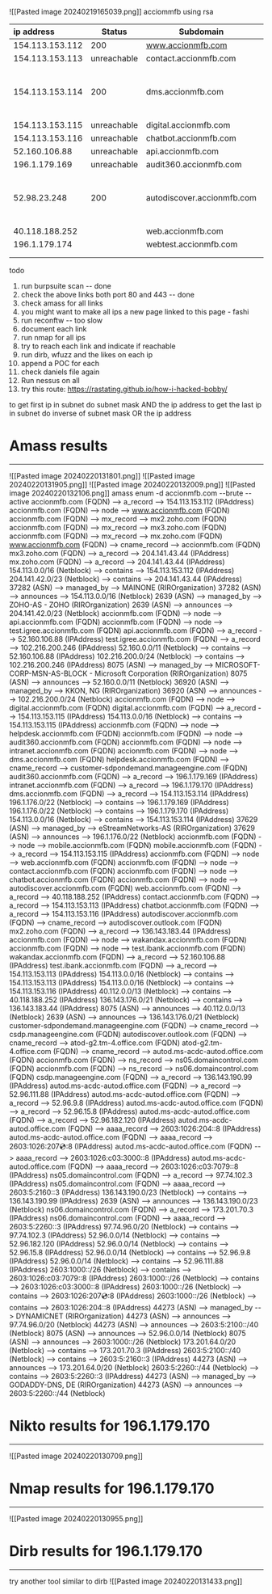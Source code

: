 ![[Pasted image 20240219165039.png]]
acciommfb using rsa

| ip address | Status | Subdomain | Extras |
| :--- | ---- | ---- | ---- |
| 154.113.153.112 | 200 | www.accionmfb.com |  |
| 154.113.153.113 | unreachable | contact.accionmfb.com |  |
| 154.113.153.114 | 200 | dms.accionmfb.com | Glassfish Server Open Source Edition. v5.1.0 (Outdated - 7.0.12) |
| 154.113.153.115 | unreachable | digital.accionmfb.com |  |
| 154.113.153.116 | unreachable | chatbot.accionmfb.com |  |
| 52.160.106.88 | unreachable | api.accionmfb.com |  |
| 196.1.179.169 | unreachable | audit360.accionmfb.com |  |
| 52.98.23.248 | 200 | autodiscover.accionmfb.com | autod.ms-acdc-autod.office.com (Outlook login page) |
| 40.118.188.252 |  | web.accionmfb.com |  |
| 196.1.179.174 |  | webtest.accionmfb.com |  |
|  |  |  |  |
|  |  |  |  |
todo 
1. run burpsuite scan -- done
2. check the above links both port 80 and 443 -- done
3. check amass for all links
4. you might want to make all ips a new page linked to this page - fashi
5. run reconftw -- too slow
6. document each link
7. run nmap for all ips
8. try to reach each link and indicate if reachable
9. run dirb, wfuzz and the likes on each ip
10. append a POC for each
11. check daniels file again
12. Run nessus on all 
13. try this route: https://rastating.github.io/how-i-hacked-bobby/

to get first ip in subnet do subnet mask AND the ip address
to get the last ip in subnet do inverse of subnet mask OR the ip address
# Amass results
---
![[Pasted image 20240220131801.png]]
![[Pasted image 20240220131905.png]]
![[Pasted image 20240220132009.png]]
![[Pasted image 20240220132106.png]]
amass enum -d accionmfb.com --brute --active
accionmfb.com (FQDN) --> a_record --> 154.113.153.112 (IPAddress)
accionmfb.com (FQDN) --> node --> www.accionmfb.com (FQDN)
accionmfb.com (FQDN) --> mx_record --> mx2.zoho.com (FQDN)
accionmfb.com (FQDN) --> mx_record --> mx3.zoho.com (FQDN)
accionmfb.com (FQDN) --> mx_record --> mx.zoho.com (FQDN)
www.accionmfb.com (FQDN) --> cname_record --> accionmfb.com (FQDN)
mx3.zoho.com (FQDN) --> a_record --> 204.141.43.44 (IPAddress)
mx.zoho.com (FQDN) --> a_record --> 204.141.43.44 (IPAddress)
154.113.0.0/16 (Netblock) --> contains --> 154.113.153.112 (IPAddress)
204.141.42.0/23 (Netblock) --> contains --> 204.141.43.44 (IPAddress)
37282 (ASN) --> managed_by --> MAINONE (RIROrganization)
37282 (ASN) --> announces --> 154.113.0.0/16 (Netblock)
2639 (ASN) --> managed_by --> ZOHO-AS - ZOHO (RIROrganization)
2639 (ASN) --> announces --> 204.141.42.0/23 (Netblock)
accionmfb.com (FQDN) --> node --> api.accionmfb.com (FQDN)
accionmfb.com (FQDN) --> node --> test.igree.accionmfb.com (FQDN)
api.accionmfb.com (FQDN) --> a_record --> 52.160.106.88 (IPAddress)
test.igree.accionmfb.com (FQDN) --> a_record --> 102.216.200.246 (IPAddress)
52.160.0.0/11 (Netblock) --> contains --> 52.160.106.88 (IPAddress)
102.216.200.0/24 (Netblock) --> contains --> 102.216.200.246 (IPAddress)
8075 (ASN) --> managed_by --> MICROSOFT-CORP-MSN-AS-BLOCK - Microsoft Corporation (RIROrganization)
8075 (ASN) --> announces --> 52.160.0.0/11 (Netblock)
36920 (ASN) --> managed_by --> KKON, NG (RIROrganization)
36920 (ASN) --> announces --> 102.216.200.0/24 (Netblock)
accionmfb.com (FQDN) --> node --> digital.accionmfb.com (FQDN)
digital.accionmfb.com (FQDN) --> a_record --> 154.113.153.115 (IPAddress)
154.113.0.0/16 (Netblock) --> contains --> 154.113.153.115 (IPAddress)
accionmfb.com (FQDN) --> node --> helpdesk.accionmfb.com (FQDN)
accionmfb.com (FQDN) --> node --> audit360.accionmfb.com (FQDN)
accionmfb.com (FQDN) --> node --> intranet.accionmfb.com (FQDN)
accionmfb.com (FQDN) --> node --> dms.accionmfb.com (FQDN)
helpdesk.accionmfb.com (FQDN) --> cname_record --> customer-sdpondemand.manageengine.com (FQDN)
audit360.accionmfb.com (FQDN) --> a_record --> 196.1.179.169 (IPAddress)
intranet.accionmfb.com (FQDN) --> a_record --> 196.1.179.170 (IPAddress)
dms.accionmfb.com (FQDN) --> a_record --> 154.113.153.114 (IPAddress)
196.1.176.0/22 (Netblock) --> contains --> 196.1.179.169 (IPAddress)
196.1.176.0/22 (Netblock) --> contains --> 196.1.179.170 (IPAddress)
154.113.0.0/16 (Netblock) --> contains --> 154.113.153.114 (IPAddress)
37629 (ASN) --> managed_by --> eStreamNetworks-AS (RIROrganization)
37629 (ASN) --> announces --> 196.1.176.0/22 (Netblock)
accionmfb.com (FQDN) --> node --> mobile.accionmfb.com (FQDN)
mobile.accionmfb.com (FQDN) --> a_record --> 154.113.153.115 (IPAddress)
accionmfb.com (FQDN) --> node --> web.accionmfb.com (FQDN)
accionmfb.com (FQDN) --> node --> contact.accionmfb.com (FQDN)
accionmfb.com (FQDN) --> node --> chatbot.accionmfb.com (FQDN)
accionmfb.com (FQDN) --> node --> autodiscover.accionmfb.com (FQDN)
web.accionmfb.com (FQDN) --> a_record --> 40.118.188.252 (IPAddress)
contact.accionmfb.com (FQDN) --> a_record --> 154.113.153.113 (IPAddress)
chatbot.accionmfb.com (FQDN) --> a_record --> 154.113.153.116 (IPAddress)
autodiscover.accionmfb.com (FQDN) --> cname_record --> autodiscover.outlook.com (FQDN)
mx2.zoho.com (FQDN) --> a_record --> 136.143.183.44 (IPAddress)
accionmfb.com (FQDN) --> node --> wakandax.accionmfb.com (FQDN)
accionmfb.com (FQDN) --> node --> test.ibank.accionmfb.com (FQDN)
wakandax.accionmfb.com (FQDN) --> a_record --> 52.160.106.88 (IPAddress)
test.ibank.accionmfb.com (FQDN) --> a_record --> 154.113.153.113 (IPAddress)
154.113.0.0/16 (Netblock) --> contains --> 154.113.153.113 (IPAddress)
154.113.0.0/16 (Netblock) --> contains --> 154.113.153.116 (IPAddress)
40.112.0.0/13 (Netblock) --> contains --> 40.118.188.252 (IPAddress)
136.143.176.0/21 (Netblock) --> contains --> 136.143.183.44 (IPAddress)
8075 (ASN) --> announces --> 40.112.0.0/13 (Netblock)
2639 (ASN) --> announces --> 136.143.176.0/21 (Netblock)
customer-sdpondemand.manageengine.com (FQDN) --> cname_record --> csdp.manageengine.com (FQDN)
autodiscover.outlook.com (FQDN) --> cname_record --> atod-g2.tm-4.office.com (FQDN)
atod-g2.tm-4.office.com (FQDN) --> cname_record --> autod.ms-acdc-autod.office.com (FQDN)
accionmfb.com (FQDN) --> ns_record --> ns05.domaincontrol.com (FQDN)
accionmfb.com (FQDN) --> ns_record --> ns06.domaincontrol.com (FQDN)
csdp.manageengine.com (FQDN) --> a_record --> 136.143.190.99 (IPAddress)
autod.ms-acdc-autod.office.com (FQDN) --> a_record --> 52.96.111.88 (IPAddress)
autod.ms-acdc-autod.office.com (FQDN) --> a_record --> 52.96.9.8 (IPAddress)
autod.ms-acdc-autod.office.com (FQDN) --> a_record --> 52.96.15.8 (IPAddress)
autod.ms-acdc-autod.office.com (FQDN) --> a_record --> 52.96.182.120 (IPAddress)
autod.ms-acdc-autod.office.com (FQDN) --> aaaa_record --> 2603:1026:204::8 (IPAddress)
autod.ms-acdc-autod.office.com (FQDN) --> aaaa_record --> 2603:1026:207:cd::8 (IPAddress)
autod.ms-acdc-autod.office.com (FQDN) --> aaaa_record --> 2603:1026:c03:3000::8 (IPAddress)
autod.ms-acdc-autod.office.com (FQDN) --> aaaa_record --> 2603:1026:c03:7079::8 (IPAddress)
ns05.domaincontrol.com (FQDN) --> a_record --> 97.74.102.3 (IPAddress)
ns05.domaincontrol.com (FQDN) --> aaaa_record --> 2603:5:2160::3 (IPAddress)
136.143.190.0/23 (Netblock) --> contains --> 136.143.190.99 (IPAddress)
2639 (ASN) --> announces --> 136.143.190.0/23 (Netblock)
ns06.domaincontrol.com (FQDN) --> a_record --> 173.201.70.3 (IPAddress)
ns06.domaincontrol.com (FQDN) --> aaaa_record --> 2603:5:2260::3 (IPAddress)
97.74.96.0/20 (Netblock) --> contains --> 97.74.102.3 (IPAddress)
52.96.0.0/14 (Netblock) --> contains --> 52.96.182.120 (IPAddress)
52.96.0.0/14 (Netblock) --> contains --> 52.96.15.8 (IPAddress)
52.96.0.0/14 (Netblock) --> contains --> 52.96.9.8 (IPAddress)
52.96.0.0/14 (Netblock) --> contains --> 52.96.111.88 (IPAddress)
2603:1000::/26 (Netblock) --> contains --> 2603:1026:c03:7079::8 (IPAddress)
2603:1000::/26 (Netblock) --> contains --> 2603:1026:c03:3000::8 (IPAddress)
2603:1000::/26 (Netblock) --> contains --> 2603:1026:207:cd::8 (IPAddress)
2603:1000::/26 (Netblock) --> contains --> 2603:1026:204::8 (IPAddress)
44273 (ASN) --> managed_by --> DYNAMICNET (RIROrganization)
44273 (ASN) --> announces --> 97.74.96.0/20 (Netblock)
44273 (ASN) --> announces --> 2603:5:2100::/40 (Netblock)
8075 (ASN) --> announces --> 52.96.0.0/14 (Netblock)
8075 (ASN) --> announces --> 2603:1000::/26 (Netblock)
173.201.64.0/20 (Netblock) --> contains --> 173.201.70.3 (IPAddress)
2603:5:2100::/40 (Netblock) --> contains --> 2603:5:2160::3 (IPAddress)
44273 (ASN) --> announces --> 173.201.64.0/20 (Netblock)
2603:5:2260::/44 (Netblock) --> contains --> 2603:5:2260::3 (IPAddress)
44273 (ASN) --> managed_by --> GODADDY-DNS, DE (RIROrganization)
44273 (ASN) --> announces --> 2603:5:2260::/44 (Netblock)


# Nikto results for 196.1.179.170
---
![[Pasted image 20240220130709.png]]

# Nmap results for 196.1.179.170
---
![[Pasted image 20240220130955.png]]

# Dirb results for 196.1.179.170
---
try another tool similar to dirb
![[Pasted image 20240220131433.png]]